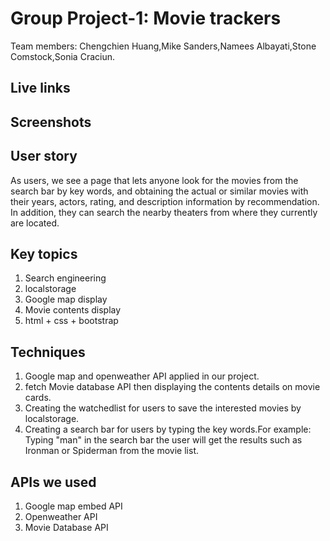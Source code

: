 # Group Project-1: Movie trackers
Team members: Chengchien Huang,Mike Sanders,Namees Albayati,Stone Comstock,Sonia Craciun.

## Live links

## Screenshots

## User story
As users, we see a page that lets anyone look for the movies from the search bar by key words, and obtaining the actual or similar movies with their years, actors, rating, and description information by recommendation. In addition, they can search the nearby theaters from where they currently are located.

## Key topics
1. Search engineering
2. localstorage
3. Google map display
3. Movie contents display
4. html + css + bootstrap


## Techniques
1. Google map and openweather API applied in our project.
2. fetch Movie database API then displaying the contents details on movie cards.
3. Creating the watchedlist for users to save the interested movies by localstorage.
4. Creating a search bar for users by typing the key words.For example: Typing "man" in the search bar the user will get the results such as Ironman or Spiderman from the movie list.

## APIs we used
1. Google map embed API
2. Openweather API
3. Movie Database API

